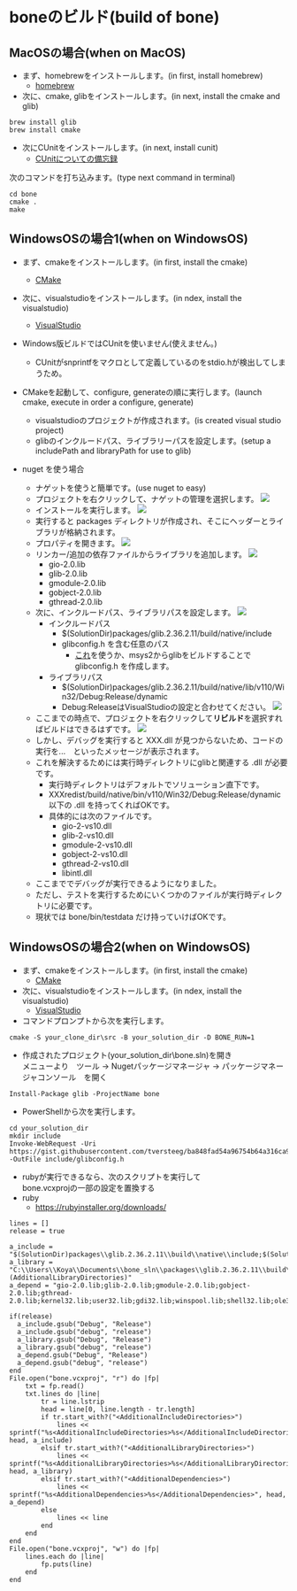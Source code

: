 # boneのビルド(build of bone)


## MacOSの場合(when on MacOS)
* まず、homebrewをインストールします。(in first, install homebrew)
    * [homebrew](https://brew.sh/index_ja.html)
* 次に、cmake, glibをインストールします。(in next, install the cmake and glib)
````
brew install glib
brew install cmake
````
* 次にCUnitをインストールします。(in next, install cunit)  
  * [CUnitについての備忘録](https://qiita.com/from_chc/items/db771bef1e83fc00783a)

次のコマンドを打ち込みます。(type next command in terminal)
````
cd bone
cmake .
make
````
## WindowsOSの場合1(when on WindowsOS)
* まず、cmakeをインストールします。(in first, install the cmake)
  * [CMake](https://cmake.org/download/)
* 次に、visualstudioをインストールします。(in ndex, install the visualstudio)
  * [VisualStudio](https://docs.microsoft.com/ja-jp/visualstudio/install/install-visual-studio?view=vs-2019)
* Windows版ビルドではCUnitを使いません(使えません。)
  * CUnitがsnprintfをマクロとして定義しているのをstdio.hが検出してしまうため。
* CMakeを起動して、configure, generateの順に実行します。(launch cmake, execute in order a configure, generate)
  * visualstudioのプロジェクトが作成されます。(is created visual studio project)
  * glibのインクルードパス、ライブラリーパスを設定します。(setup a includePath and libraryPath for use to glib)

* nuget を使う場合
  * ナゲットを使うと簡単です。(use nuget to easy)
  * プロジェクトを右クリックして、ナゲットの管理を選択します。
    ![](pics/WinVSSetup01.png)
  * インストールを実行します。
    ![](pics/WinVSSetup02.png)
  * 実行すると packages ディレクトリが作成され、そこにヘッダーとライブラリが格納されます。
  * プロパティを開きます。
    ![](pics/WinVSSetup03.png)
  * リンカー/追加の依存ファイルからライブラリを追加します。
    ![](pics/WinVSSetup04.png)
    * gio-2.0.lib
    * glib-2.0.lib
    * gmodule-2.0.lib
    * gobject-2.0.lib
    * gthread-2.0.lib
  * 次に、インクルードパス、ライブラリパスを設定します。
    ![](pics/WinVSSetup05.png)
    * インクルードパス
      * $(SolutionDir)packages/glib.2.36.2.11/build/native/include 
      * glibconfig.h を含む任意のパス
        * [これ](https://gist.github.com/tversteeg/ba848fad54a96754b64a316ca91b4968)を使うか、msys2からglibをビルドすることで glibconfig.h を作成します。
    * ライブラリパス
      * $(SolutionDir)packages/glib.2.36.2.11/build/native/lib/v110/Win32/Debug:Release/dynamic
      * Debug:ReleaseはVisualStudioの設定と合わせてください。
    ![](pics/WinVSSetup07.png)
  * ここまでの時点で、プロジェクトを右クリックして**リビルド**を選択すればビルドはできるはずです。
  ![](pics/WinVSSetup06.png)
  * しかし、デバッグを実行すると XXX.dll が見つからないため、コードの実行を...　といったメッセージが表示されます。
  * これを解決するためには実行時ディレクトリにglibと関連する .dll が必要です。
    * 実行時ディレクトリはデフォルトでソリューション直下です。
    * XXXredist/build/native/bin/v110/Win32/Debug:Release/dynamic 以下の .dll を持ってくればOKです。
    * 具体的には次のファイルです。
      * gio-2-vs10.dll
      * glib-2-vs10.dll
      * gmodule-2-vs10.dll
      * gobject-2-vs10.dll
      * gthread-2-vs10.dll
      * libintl.dll
  * ここまででデバッグが実行できるようになりました。
  * ただし、テストを実行するためにいくつかのファイルが実行時ディレクトリに必要です。
  * 現状では bone/bin/testdata だけ持っていけばOKです。

## WindowsOSの場合2(when on WindowsOS)
* まず、cmakeをインストールします。(in first, install the cmake)
  * [CMake](https://cmake.org/download/)
* 次に、visualstudioをインストールします。(in ndex, install the visualstudio)
  * [VisualStudio](https://docs.microsoft.com/ja-jp/visualstudio/install/install-visual-studio?view=vs-2019)
* コマンドプロンプトから次を実行します。
````
cmake -S your_clone_dir\src -B your_solution_dir -D BONE_RUN=1
````
* 作成されたプロジェクト(your_solution_dir\bone.sln)を開き  
  メニューより　ツール -> Nugetパッケージマネージャ -> パッケージマネージャコンソール　を開く
````
Install-Package glib -ProjectName bone
````
* PowerShellから次を実行します。
````
cd your_solution_dir
mkdir include
Invoke-WebRequest -Uri https://gist.githubusercontent.com/tversteeg/ba848fad54a96754b64a316ca91b4968/raw/5b4e66b7561e092ebcfe4f3fcef478550b5e4ecc/glibconfig.h -OutFile include/glibconfig.h
````
* rubyが実行できるなら、次のスクリプトを実行して  
  bone.vcxprojの一部の設定を置換する
* ruby
  * https://rubyinstaller.org/downloads/
````
lines = []
release = true

a_include = "$(SolutionDir)packages\\glib.2.36.2.11\\build\\native\\include;$(SolutionDir)include;$(IncludePath)"
a_library = "C:\\Users\\Koya\\Documents\\bone_sln\\packages\\glib.2.36.2.11\\build\\native\\lib\\v110\\Win32\\Debug\\dynamic;%(AdditionalLibraryDirectories)"
a_depend = "gio-2.0.lib;glib-2.0.lib;gmodule-2.0.lib;gobject-2.0.lib;gthread-2.0.lib;kernel32.lib;user32.lib;gdi32.lib;winspool.lib;shell32.lib;ole32.lib;oleaut32.lib;uuid.lib;comdlg32.lib;advapi32.lib"

if(release)
  a_include.gsub("Debug", "Release")
  a_include.gsub("debug", "release")
  a_library.gsub("Debug", "Release")
  a_library.gsub("debug", "release")
  a_depend.gsub("Debug", "Release")
  a_depend.gsub("debug", "release")
end
File.open("bone.vcxproj", "r") do |fp|
    txt = fp.read()
    txt.lines do |line|
        tr = line.lstrip
        head = line[0, line.length - tr.length]
        if tr.start_with?("<AdditionalIncludeDirectories>")
            lines << sprintf("%s<AdditionalIncludeDirectories>%s</AdditionalIncludeDirectories>", head, a_include)
        elsif tr.start_with?("<AdditionalLibraryDirectories>")
            lines << sprintf("%s<AdditionalLibraryDirectories>%s</AdditionalLibraryDirectories>", head, a_library)
        elsif tr.start_with?("<AdditionalDependencies>")
            lines << sprintf("%s<AdditionalDependencies>%s</AdditionalDependencies>", head, a_depend)
        else
            lines << line
        end
    end
end
File.open("bone.vcxproj", "w") do |fp|
    lines.each do |line|
        fp.puts(line)
    end
end
````
